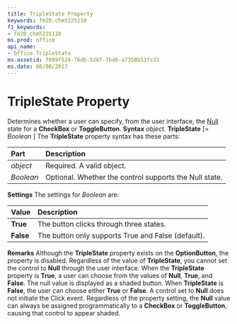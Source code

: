 ```yaml
---
title: TripleState Property
keywords: fm20.chm5225110
f1_keywords:
- fm20.chm5225110
ms.prod: office
api_name:
- Office.TripleState
ms.assetid: f009f524-76db-526f-7bd6-a7358b53fc31
ms.date: 06/08/2017
---
```



# TripleState Property



Determines whether a user can specify, from the user interface, the [Null](vbe-glossary.md) state for a **CheckBox** or **ToggleButton**.
 **Syntax**
 _object_. **TripleState** [= _Boolean_ ]
The **TripleState** property syntax has these parts:


|**Part**|**Description**|
|:-----|:-----|
| _object_|Required. A valid object.|
| _Boolean_|Optional. Whether the control supports the Null state.|
 **Settings**
The settings for  _Boolean_ are:


|**Value**|**Description**|
|:-----|:-----|
|**True**|The button clicks through three states.|
|**False**|The button only supports True and False (default).|
 **Remarks**
Although the **TripleState** property exists on the **OptionButton**, the property is disabled. Regardless of the value of **TripleState**, you cannot set the control to **Null** through the user interface.
When the **TripleState** property is **True**, a user can choose from the values of **Null**, **True**, and **False**. The null value is displayed as a shaded button.
When **TripleState** is **False**, the user can choose either **True** or **False**.
A control set to **Null** does not initiate the Click event.
Regardless of the property setting, the **Null** value can always be assigned programmatically to a **CheckBox** or **ToggleButton**, causing that control to appear shaded.

